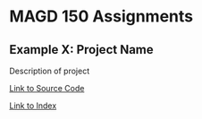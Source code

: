 # MAGD 150 Assignments

## Example X: Project Name

Description of project

[Link to Source Code]()

[Link to Index]()
